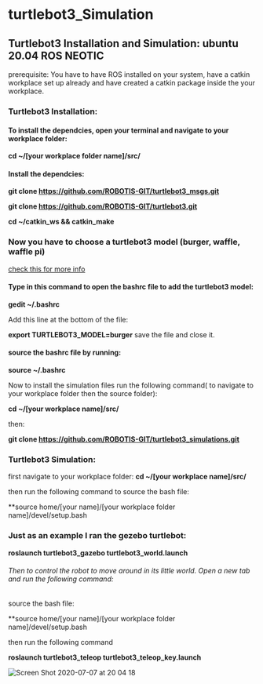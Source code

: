 # turtlebot3_Simulation
## Turtlebot3 Installation and Simulation: ubuntu 20.04 ROS NEOTIC 
prerequisite: You have to have ROS installed on your system, have a catkin workplace set up already and have created a catkin package inside the your workplace. 
### Turtlebot3 Installation:
#### To install the dependcies, open your terminal and navigate to your workplace folder:

**cd ~/[your workplace folder name]/src/**

#### Install the dependcies: 

**git clone https://github.com/ROBOTIS-GIT/turtlebot3_msgs.git**

**git clone https://github.com/ROBOTIS-GIT/turtlebot3.git**

**cd ~/catkin_ws && catkin_make**

### Now you have to choose a turtlebot3 model (burger, waffle, waffle pi) 
[check this for more info](https://emanual.robotis.com/docs/en/platform/turtlebot3/export_turtlebot3_model/)

#### Type in this command to open the bashrc file to add the turtlebot3 model:

**gedit ~/.bashrc**

Add this line at the bottom of the file:

**export TURTLEBOT3_MODEL=burger**
save the file and close it. 
#### source the bashrc file by running: 
**source ~/.bashrc**

Now to install the simulation files run the following command( to navigate to your workplace folder then the source folder): 

**cd ~/[your workplace name]/src/**

then: 

**git clone https://github.com/ROBOTIS-GIT/turtlebot3_simulations.git**

### Turtlebot3 Simulation:
first navigate to your workplace folder: 
**cd ~/[your workplace name]/src/**

then run the following command to source the bash file:

**source home/[your name]/[your workplace folder name]/devel/setup.bash

### Just as an example I ran the gezebo turtlebot: 
**roslaunch turtlebot3_gazebo turtlebot3_world.launch**

###### Then to control the robot to move around in its little world. Open a new tab and run the following command:

source the bash file:

**source home/[your name]/[your workplace folder name]/devel/setup.bash

then run the following command 

**roslaunch turtlebot3_teleop turtlebot3_teleop_key.launch** 

![Screen Shot 2020-07-07 at 20 04 18](https://user-images.githubusercontent.com/45641051/86818235-cae33b80-c08e-11ea-82c1-2304d5a9a27b.png)

